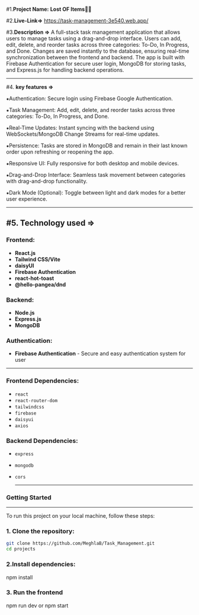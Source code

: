 #1.**Project Name:**  **Lost OF Items**🌟🌟



#2.**Live-Link=>** https://task-management-3e540.web.app/

#3.**Description =>** A full-stack task management application that allows users to manage tasks using a drag-and-drop interface. Users can add, edit, delete, and reorder tasks across three categories: To-Do, In Progress, and Done. Changes are saved instantly to the database, ensuring real-time synchronization between the frontend and backend. The app is built with Firebase Authentication for secure user login, MongoDB for storing tasks, and Express.js for handling backend operations.

----

#4. **key features =>**

⁕Authentication: Secure login using Firebase Google Authentication.

⁕Task Management: Add, edit, delete, and reorder tasks across three categories: To-Do, In Progress, and Done.

⁕Real-Time Updates: Instant syncing with the backend using WebSockets/MongoDB Change Streams for real-time updates.

⁕Persistence: Tasks are stored in MongoDB and remain in their last known order upon refreshing or reopening the app.

⁕Responsive UI: Fully responsive for both desktop and mobile devices.

⁕Drag-and-Drop Interface: Seamless task movement between categories with drag-and-drop functionality.

⁕Dark Mode (Optional): Toggle between light and dark modes for a better user experience.


---

#5. **Technology used =>**
---

### Frontend:
- **React.js** 
- **Tailwind CSS/Vite** 
- **daisyUI** 
- **Firebase Authentication**
- **react-hot-toast**
- **@hello-pangea/dnd**



### Backend:
- **Node.js**
- **Express.js** 
- **MongoDB** 

### Authentication:
- **Firebase Authentication** - Secure and easy authentication system for user 

---
### Frontend Dependencies:
- `react`
- `react-router-dom`
- `tailwindcss`
- `firebase`
- `daisyui`
- `axios`


 ### Backend Dependencies:
- `express`
- `mongodb`
- `cors`

  ---

### Getting Started
---
To run this project on your local machine, follow these steps:

### 1. Clone the repository:
```bash or terminals
git clone https://github.com/MeghlaB/Task_Management.git
cd projects
```
### 2.Install dependencies:

npm install

### 3. Run the frontend

npm run dev or npm start
